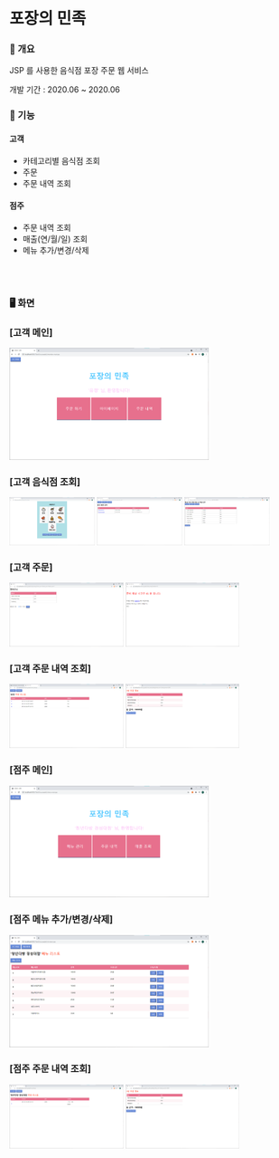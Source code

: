# 포장의 민족
### 🎨 개요

JSP 를 사용한 음식점 포장 주문 웹 서비스

개발 기간 : 2020.06 ~ 2020.06



### 📣 기능

#### 고객

- 카테고리별 음식점 조회
- 주문
- 주문 내역 조회



#### 점주

- 주문 내역 조회
- 매출(연/월/일) 조회
- 메뉴 추가/변경/삭제

<br><br>

### 🖥 화면

### [고객 메인]

<img src="./README-assets/main.png" width="70%" />

### [고객 음식점 조회]

<div style="display: inline-block">
  <img src="./README-assets/ordermain.png" width="30%" />
  <img src="./README-assets/stores.png" width="30%"/>
  <img src="./README-assets/store.png" width="30%" />
</div>

### [고객 주문]

<div style="display: inline-block">
  <img src="./README-assets/cart.png" width="40%"/>
  <img src="./README-assets/suc_order.png" width="40%"/>
</div>

### [고객 주문 내역 조회]

<div style="display: inline-block">
  <img src="./README-assets/mem_orders.png" width="40%"/>
  <img src="./README-assets/mem_order_detail.png" width="40%"/>
</div>

### [점주 메인]

<img src="./README-assets/st_main.png" width="70%"/>

### [점주 메뉴 추가/변경/삭제]

<img src="./README-assets/st_menus.png" width="70%"/>

### [점주 주문 내역 조회]
<div style="display: inline-block">
  <img src="./README-assets/st_orders.png" width="40%"/>
  <img src="./README-assets/st_order.png" width="40%"/>
</div>
